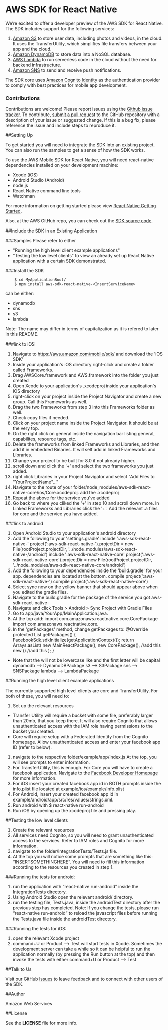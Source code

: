 # AWS SDK for React Native

We’re excited to offer a developer preview of the AWS SDK for React Native. The SDK includes support for the following services:

1. [Amazon S3](https://aws.amazon.com/s3/) to store user data, including photos and videos, in the cloud. It uses the TransferUtility, which simplifies file transfers between your app and the cloud.
2. [Amazon DynamoDB](https://aws.amazon.com/dynamodb/) to store data into a NoSQL database.
3. [AWS Lambda](https://aws.amazon.com/lambda/) to run serverless code in the cloud without the need for backend infrastructure.
4. [Amazon SNS](https://aws.amazon.com/sns/) to send and receive push notifications.

The SDK core uses [Amazon Cognito Identity](https://aws.amazon.com/cognito/) as the authentication provider to comply with best practices for mobile app development.

### Contributions
Contributions are welcome! Please report issues using the [Github issue tracker](https://github.com/awslabs/aws-sdk-react-native/issues). To contribute, [submit a pull request](https://github.com/awslabs/aws-sdk-react-native/pulls) to the GitHub repository with a description of your issue or suggested change. If this is a bug fix, please reference the issue and include steps to reproduce it.

##Setting Up

To get started you will need to integrate the SDK into an existing project. You can also run the samples to get a sense of how the SDK works. 

To use the AWS Mobile SDK for React Native, you will need react-native dependencies installed on your development machine:

* Xcode (iOS)
* Android Studio (Android)
* node.js
* React Native command line tools
* Watchman

For more information on getting started please view [React Native Getting Started](https://facebook.github.io/react-native/docs/getting-started.html#content).

Also, at the AWS GitHub repo, you can check out the [SDK source code](https://github.com/aws/aws-sdk-react-native).


##Include the SDK in an Existing Application

###Samples
Please refer to either 
* "Running the high level client example applications"
* "Testing the low level clients"
to view an already set up React Native application with a certain SDK demonstrated.

###Install the SDK

        $ cd MyApplicationRoot/
        $ npm install aws-sdk-react-native-<InsertServiceName> 

<InsertServiceName> can be either:
* dynamodb
* sns
* s3
* lambda

Note: The name may differ in terms of capitalization as it is refered to later in this README. 

###link to iOS
1. Navigate to https://aws.amazon.com/mobile/sdk/ and download the 'iOS SDK'
1. Inside your application's iOS directory right-click and create a folder called Frameworks.
1. Drag AWSCore.framework and AWS<InsertServiceName>.framework into the folder you just created
1. Open Xcode to your application's .xcodeproj inside your application's iOS directory
1. right-click on your project inside the Project Navigator and create a new group. Call this Frameworks as well.
1. Drag the two Frameworks from step 3 into this Frameworks folder as well. 
1. Check copy files if needed. 
1. Click on your project name inside the Project Navigator. It should be at the very top. 
1. On the right click on general inside the navigation bar listing general, capabilites, resource tags, etc. 
1. Delete the frameworks from linked Frameworks and Libraries, and then add it in embedded Binaries. It will self add in linked Frameworks and Libraries.
1. Change your project to be built for 8.0 if not already higher. 
1. scroll down and click the '+' and select the two frameworks you just added. 
1. right click Libraries in your Project Navigator and select "Add Files to "YourProjectName"..."
1. Navigate to the route of your folder/node_modules/aws-sdk-react-native-core/ios/Core.xcodeproj. add the .xcodeproj
1. Repeat the above for the service you've added
1. Go back to where you cliked the '+' in step 10 and scroll down more. In Linked Frameworks and Libraries click the '+'. Add the relevant .a files for core and the service you have added. 

###link to android
1. Open Android Studio to your application's android directory
1. Add the following to your 'settings.gradle'
    include ':aws-sdk-react-native-<InsertServiceName>'
    project(':aws-sdk-react-native-<InsertServiceName>').projectDir = new File(rootProject.projectDir, '../node_modules/aws-sdk-react-native-<InsertServiceName>/android')
    include ':aws-sdk-react-native-core'
    project(':aws-sdk-react-native-core').projectDir = new File(rootProject.projectDir, '../node_modules/aws-sdk-react-native-core/android')
1. Add the following to your dependencies inside the 'build.gradle' for your app. dependencies are located at the bottom. 
    compile project(':aws-sdk-react-native-<InsertServiceName>')
    compile project(':aws-sdk-react-native-core')
1. Select sync now on the yellow banner that should appear above when you edited the gradle files.
1. Navigate to the build.gradle for the package of the service you got aws-sdk-react-native-<InsertServiceName>
1. Navigate and click Tools > Android > Sync Project with Gradle Files
1. Go to app/java/YourApp/MainApplication.java. 
1. At the top add:
    import com.amazonaws.reactnative.core.CorePackage
    import com.amazonaws.reactnative.core.<InsertServicePackageName>
1. In the 'getPackages' method, change getPackages to:
    @Override
    protected List<ReactPackage> getPackages() {
        FacebookSdk.sdkInitialize(getApplicationContext());
        return Arrays.<ReactPackage>asList(
            new MainReactPackage(),
            new CorePackage(), //add this
            new <InsertServicePackageName>() //add this
        );
    }
* Note that the <InsertServicePackageName> will not be lowercase like <InsertServiceName> and the first letter will be capital
dynamodb --> DynamoDBPackage
s3 --> S3Package
sns --> SNSPackage
lambda --> LambdaPackage


##Running the high level client example applications

The currently supported high level clients are core and TransferUtility. For both of these, you will need to: 
1. Set up the relevant resources
* Transfer Utility will require a bucket with some file, preferably larger than 20mb, that you keep there. It will also require Cognito that allows unauthenticated access with the IAM role having permissions to the bucket you created.
* Core will require setup with a Federated Identity from the Cognito homepage. Allow unauthenticated access and enter your facebook app ID (refer to below).  
1. navigate to the respective folder/example/app/index.js At the top, you will see prompts to enter information. 
1. For TransferUtility, this is enough. For Core you will have to create a facebook application. Navigate to the [Facebook Developer Homepage](https://developers.facebook.com/) for more information. 
1. For iOS insert your created facebook app id in BOTH prompts inside the info.plist file located at example/ios/example/info.plist 
1. For Android, insert your created facebook app id in example/android/app/src/res/values/strings.xml. 
1. Run android with 
    $ react-native run-android
1. Run iOS by opening up the xcodeproj file and pressing play. 

##Testing the low level clients
1. Create the relevant resources
1. All services need Cognito, so you will need to grant unauthenticated access to the services. Refer to IAM roles and Cognito for more information. 
1. navigate to the folder/IntegrationTests/<InsertServiceName>Tests.js file.
1. At the top you will notice some prompts that are something like this: “INSERTSOMETHINGHERE”. You will need to fill this information according to the resources you created in step 1. 

###Running the tests for android:

1. run the application with “react-native run-android” inside the IntegrationTests directory.
1. Using Android Studio open the relevant android/ directory. 
1. run the testing file, Tests.java, inside the androidTest directory after the previous step has completed. 
Note: If you change the tests, please run “react-native run-android” to reload the javascript files before running the Tests.java file inside the androidTest directory. 

###Running the tests for iOS:

1. open the relevant Xcode project
1. command+U or Product —> Test will start tests in Xcode. Sometimes the development server can take a while so it can be helpful to run the application normally (by pressing the Run button at the top) and then invoke the tests with either command+U or Product —> Test

##Talk to Us

Visit our GitHub [Issues](https://github.com/awslabs/aws-sdk-react-native/issues) to leave feedback and to connect with other users of the SDK.

##Author

Amazon Web Services

##License

See the **LICENSE** file for more info.
